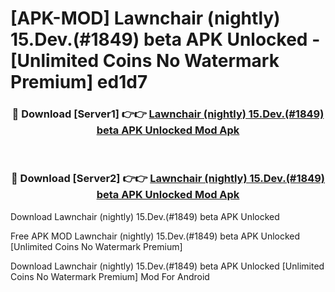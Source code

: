 # [APK-MOD] Lawnchair (nightly) 15.Dev.(#1849) beta APK Unlocked - [Unlimited Coins No Watermark Premium] ed1d7



<div align="center">
<h3>🔴 Download [Server1] 👉👉 <a href="https://momento.my/?title=Lawnchair_(nightly)_15.Dev.(#1849)_beta_APK_Unlocked">Lawnchair (nightly) 15.Dev.(#1849) beta APK Unlocked Mod Apk</a></h3><br>

<h3>🔴 Download [Server2] 👉👉 <a href="https://momento.my/?title=Lawnchair_(nightly)_15.Dev.(#1849)_beta_APK_Unlocked">Lawnchair (nightly) 15.Dev.(#1849) beta APK Unlocked Mod Apk</a></h3>
</div>



Download Lawnchair (nightly) 15.Dev.(#1849) beta APK Unlocked 

Free APK MOD Lawnchair (nightly) 15.Dev.(#1849) beta APK Unlocked [Unlimited Coins No Watermark Premium]

Download Lawnchair (nightly) 15.Dev.(#1849) beta APK Unlocked [Unlimited Coins No Watermark Premium] Mod For Android
